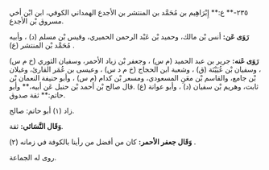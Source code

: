٢٣٥-** ع:** إِبْرَاهِيم بن مُحَمَّد بن المنتشر بن الأجدع الهمداني الكوفي، ابن ابْن أخي مسروق بْن الأجدع.

**رَوَى عَن:** أنس بْن مالك، وحميد بْن عَبْد الرحمن الحميري، وقيس بْن مسلم (د) ، وأبيه مُحَمَّد بْن المنتشر (ع) .

**رَوَى عَنه:** جرير بن عبد الحميد (م س) ، وجعفر بْن زياد الأحمر، وسفيان الثوري (خ م س) ، وسفيان بْن عُيَيْنَة (ق) ، وشعبة ابن الحجاج (خ م د س) ، وعيسى بن عُمَر القارئ، وغيلان بْن جامع، والقاسم بْن معَنِ المسعودي، ومسعر بْن كدام (م س) ، وأبو حنيفة النعمان بْن ثابت، وهريم بْن سفيان (د) ، وأبو عوانة (ع) .قال صالح بْن أحمد بْن حنبل عَن أبيه،** وأبو حاتم:** ثقة صدوق.

زاد (١) أبو حاتم: صالح.

**وَقَال النَّسَائي:** ثقة.

**وَقَال جعفر الأحمر:** كان من أفضل من رأينا بالكوفة في زمانه (٢) .

روى له الجماعة.